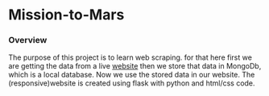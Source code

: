 # Mission-to-Mars

### Overview
The purpose of this project is to learn web scraping. for that here first we are getting the data from a live [website](https://astrogeology.usgs.gov/search/results?q=hemisphere+enhanced&k1=target&v1=Mars) then we store that data in MongoDb, which is a local database. Now we use the stored data in our website. The (responsive)website is created using flask with python and html/css code.
